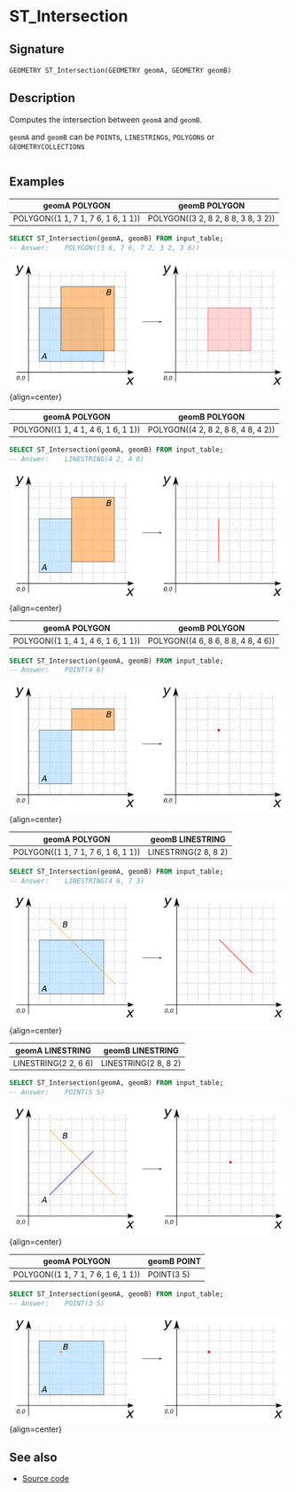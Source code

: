 # ST_Intersection

## Signature

```sql
GEOMETRY ST_Intersection(GEOMETRY geomA, GEOMETRY geomB)
```

## Description

Computes the intersection between `geomA` and `geomB`.

`geomA` and `geomB` can be `POINT`s, `LINESTRING`s, `POLYGON`s or `GEOMETRYCOLLECTION`s

```{include} sfs-1-2-1.md
```

## Examples

| geomA POLYGON                       | geomB POLYGON                       |
|-------------------------------------|-------------------------------------|
| POLYGON((1 1, 7 1, 7 6, 1 6, 1 1))  | POLYGON((3 2, 8 2, 8 8, 3 8, 3 2))  |

```sql
SELECT ST_Intersection(geomA, geomB) FROM input_table;
-- Answer:    POLYGON((3 6, 7 6, 7 2, 3 2, 3 6))
```

![](./ST_Intersection_1.png){align=center}

| geomA POLYGON                       | geomB POLYGON                       |
|-------------------------------------|-------------------------------------|
| POLYGON((1 1, 4 1, 4 6, 1 6, 1 1))  | POLYGON((4 2, 8 2, 8 8, 4 8, 4 2))  |

```sql
SELECT ST_Intersection(geomA, geomB) FROM input_table;
-- Answer:    LINESTRING(4 2, 4 6)
```

![](./ST_Intersection_2.png){align=center}

| geomA POLYGON                       | geomB POLYGON                       |
|-------------------------------------|-------------------------------------|
| POLYGON((1 1, 4 1, 4 6, 1 6, 1 1))  | POLYGON((4 6, 8 6, 8 8, 4 8, 4 6))  |

```sql
SELECT ST_Intersection(geomA, geomB) FROM input_table;
-- Answer:    POINT(4 6)
```

![](./ST_Intersection_6.png){align=center}

| geomA POLYGON                       | geomB LINESTRING      |
|-------------------------------------|-----------------------|
| POLYGON((1 1, 7 1, 7 6, 1 6, 1 1))  | LINESTRING(2 8, 8 2)  |

```sql
SELECT ST_Intersection(geomA, geomB) FROM input_table;
-- Answer:    LINESTRING(4 6, 7 3)
```

![](./ST_Intersection_3.png){align=center}

| geomA LINESTRING      | geomB LINESTRING      |
|-----------------------|-----------------------|
| LINESTRING(2 2, 6 6)  | LINESTRING(2 8, 8 2)  |

```sql
SELECT ST_Intersection(geomA, geomB) FROM input_table;
-- Answer:    POINT(5 5)
```

![](./ST_Intersection_4.png){align=center}

| geomA POLYGON                       | geomB POINT |
|-------------------------------------|-------------|
| POLYGON((1 1, 7 1, 7 6, 1 6, 1 1))  | POINT(3 5)  |

```sql
SELECT ST_Intersection(geomA, geomB) FROM input_table;
-- Answer:    POINT(3 5)
```

![](./ST_Intersection_5.png){align=center}

## See also

* <a href="https://github.com/orbisgis/h2gis/blob/master/h2gis-functions/src/main/java/org/h2gis/functions/spatial/operators/ST_Intersection.java" target="_blank">Source code</a>
